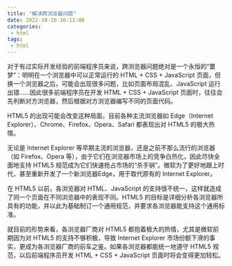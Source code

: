 ```yaml
---
title: "解决跨浏览器问题"
date: 2022-10-16 16:11:00
categories:
 - html
tags:
 - html
---
```


对于有过实际开发经验的前端程序员来说，跨浏览器问题绝对是一个永恒的“噩梦”：明明在一个浏览器中可以正常运行的 HTML + CSS + JavaScript 页面，但换一个浏览器之后，可能会出现很多问题，比如页面布局混乱、JavaScript 运行出错……因此很多前端程序员在开发 HTML + CSS + JavaScript 页面时，往往会先判断对方浏览器，然后根据对方浏览器编写不同的页面代码。

HTML5 的出现可能会改变这种局面，目前各种主流浏览器如 Edge（Internet Explorer）、Chrome、Firefox、Opera、Safari 都表现出对 HTML5 的极大热情。

无论是 Internet Explorer 等早期主流的浏览器，还是之前不那么流行的浏览器（如 Firefox、Opera 等），由于它们在浏览器市场上的竞争白热化，因此尽快全面地支持 HTML5 规范成为它们快速抢占市场的“杀手锏”。微软为了更好地跟上时代，甚至重新开发了一个新浏览器Edge，用于取代原有的 Internet Explorer。

在 HTML5 以前，各浏览器对 HTML、JavaScript 的支持很不统一，这样就造成了同一个页面在不同浏览器中的表现不同。HTML5 的目标是详细分析各浏览器所具有的功能，并以此为基础制订一个通用规范，并要求各浏览器能支持这个通用标准。

就目前的形势来看，各浏览器厂商对 HTML5 都抱着极大的热情，尤其是微软前期因为对 HTML5 的支持不够积极，导致 Internet Explorer 市场份额下滑的事实，更成为各浏览器厂商的前车之鉴。如果各浏览器都能统一地遵守 HTML5 规范，以后前端程序员开发 HTML + CSS + JavaScript 页面时将会变得更加轻松。
